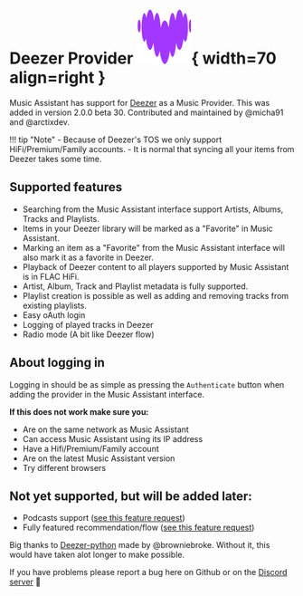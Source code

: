 # Deezer Provider ![Preview image](../assets/icons/deezer-icon.svg){ width=70 align=right }

Music Assistant has support for [Deezer](https://www.deezer.com/) as a Music Provider. This was added in version 2.0.0 beta 30. Contributed and maintained by @micha91 and @arctixdev.

!!! tip "Note"
    - Because of Deezer's TOS we only support HiFi/Premium/Family accounts.
    - It is normal that syncing all your items from Deezer takes some time.

## Supported features
- Searching from the Music Assistant interface support Artists, Albums, Tracks and Playlists.
- Items in your Deezer library will be marked as a "Favorite" in Music Assistant.
- Marking an item as a "Favorite" from the Music Assistant interface will also mark it as a favorite in Deezer.
- Playback of Deezer content to all players supported by Music Assistant is in FLAC HiFi.
- Artist, Album, Track and Playlist metadata is fully supported.
- Playlist creation is possible as well as adding and removing tracks from existing playlists.
- Easy oAuth login
- Logging of played tracks in Deezer
- Radio mode (A bit like Deezer flow)

## About logging in
Logging in should be as simple as pressing the `Authenticate` button when adding the provider in the Music Assistant interface.

**If this does not work make sure you:**
- Are on the same network as Music Assistant
- Can access Music Assistant using its IP address
- Have a Hifi/Premium/Family account
- Are on the latest Music Assistant version
- Try different browsers

## Not yet supported, but will be added later:
- Podcasts support ([see this feature request](https://github.com/music-assistant/hass-music-assistant/discussions/429))
- Fully featured recommendation/flow ([see this feature request](https://github.com/music-assistant/hass-music-assistant/discussions/535))

Big thanks to [Deezer-python](https://GitHub.com/browniebroke/deezer-python) made by @browniebroke. Without it, this would have taken alot longer to make possible.

If you have problems please report a bug here on Github or on the [Discord server](https://discord.gg/kaVm8hGpne) :slightly_smiling_face:
